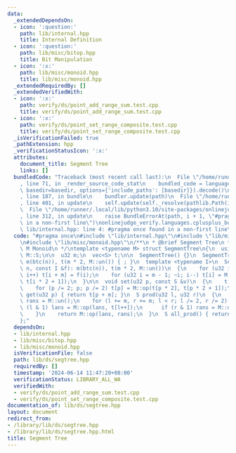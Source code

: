 ```yaml
---
data:
  _extendedDependsOn:
  - icon: ':question:'
    path: lib/internal.hpp
    title: Internal Definition
  - icon: ':question:'
    path: lib/misc/bitop.hpp
    title: Bit Manipulation
  - icon: ':x:'
    path: lib/misc/monoid.hpp
    title: lib/misc/monoid.hpp
  _extendedRequiredBy: []
  _extendedVerifiedWith:
  - icon: ':x:'
    path: verify/ds/point_add_range_sum.test.cpp
    title: verify/ds/point_add_range_sum.test.cpp
  - icon: ':x:'
    path: verify/ds/point_set_range_composite.test.cpp
    title: verify/ds/point_set_range_composite.test.cpp
  _isVerificationFailed: true
  _pathExtension: hpp
  _verificationStatusIcon: ':x:'
  attributes:
    document_title: Segment Tree
    links: []
  bundledCode: "Traceback (most recent call last):\n  File \"/home/runner/.local/lib/python3.10/site-packages/onlinejudge_verify/documentation/build.py\"\
    , line 71, in _render_source_code_stat\n    bundled_code = language.bundle(stat.path,\
    \ basedir=basedir, options={'include_paths': [basedir]}).decode()\n  File \"/home/runner/.local/lib/python3.10/site-packages/onlinejudge_verify/languages/cplusplus.py\"\
    , line 187, in bundle\n    bundler.update(path)\n  File \"/home/runner/.local/lib/python3.10/site-packages/onlinejudge_verify/languages/cplusplus_bundle.py\"\
    , line 401, in update\n    self.update(self._resolve(pathlib.Path(included), included_from=path))\n\
    \  File \"/home/runner/.local/lib/python3.10/site-packages/onlinejudge_verify/languages/cplusplus_bundle.py\"\
    , line 312, in update\n    raise BundleErrorAt(path, i + 1, \"#pragma once found\
    \ in a non-first line\")\nonlinejudge_verify.languages.cplusplus_bundle.BundleErrorAt:\
    \ lib/internal.hpp: line 4: #pragma once found in a non-first line\n"
  code: "#pragma once\n#include \"lib/internal.hpp\"\n#include \"lib/misc/bitop.hpp\"\
    \n#include \"lib/misc/monoid.hpp\"\n/**\n * @brief Segment Tree\n *\n * @tparam\
    \ M Monoid\n */\ntemplate <typename M> struct SegmentTree\n{\n  using S = typename\
    \ M::S;\n\n  u32 m;\n  vec<S> t;\n\n  SegmentTree() {}\n  SegmentTree(u32 n):\
    \ m(btc(n)), t(m * 2, M::un()) { ; }\n  template <typename I>\n  SegmentTree(u32\
    \ n, const I &f): m(btc(n)), t(m * 2, M::un())\n  {\n    for (u32 i = 0; i < n;\
    \ i++) t[i + m] = f(i);\n    for (u32 i = m - 1; ~i; i--) t[i] = M::op(t[i * 2],\
    \ t[i * 2 + 1]);\n  }\n\n  void set(u32 p, const S &v)\n  {\n    t[p += m] = v;\n\
    \    for (p /= 2; p; p /= 2) t[p] = M::op(t[p * 2], t[p * 2 + 1]);\n  }\n\n  S\
    \ get(u32 p) { return t[p + m]; }\n  S prod(u32 l, u32 r)\n  {\n    S lans = M::un(),\
    \ rans = M::un();\n    for (l += m, r += m; l < r; l /= 2, r /= 2) {\n      if\
    \ (l & 1) lans = M::op(lans, t[l++]);\n      if (r & 1) rans = M::op(t[--r], rans);\n\
    \    }\n    return M::op(lans, rans);\n  }\n  S all_prod() { return t[1]; }\n\
    };"
  dependsOn:
  - lib/internal.hpp
  - lib/misc/bitop.hpp
  - lib/misc/monoid.hpp
  isVerificationFile: false
  path: lib/ds/segtree.hpp
  requiredBy: []
  timestamp: '2024-06-14 11:47:20+08:00'
  verificationStatus: LIBRARY_ALL_WA
  verifiedWith:
  - verify/ds/point_add_range_sum.test.cpp
  - verify/ds/point_set_range_composite.test.cpp
documentation_of: lib/ds/segtree.hpp
layout: document
redirect_from:
- /library/lib/ds/segtree.hpp
- /library/lib/ds/segtree.hpp.html
title: Segment Tree
---
```

